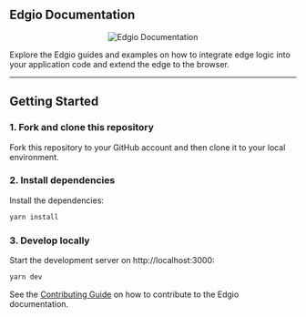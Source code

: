 ## Edgio Documentation

<div align="center">
  <img src=".github/docs.ogimage.png" alt="Edgio Documentation" />
</div>

Explore the Edgio guides and examples on how to integrate edge
logic into your application code and extend the edge to the browser.

---

## Getting Started

### 1. Fork and clone this repository

Fork this repository to your GitHub account and then clone it to your local environment.

### 2. Install dependencies

Install the dependencies:

```bash
yarn install
```

### 3. Develop locally

Start the development server on http://localhost:3000:

```bash
yarn dev
```

See the [Contributing Guide](https://docs.edg.io/applications/contributing#how-to-contribute) on how to contribute to the Edgio documentation.
